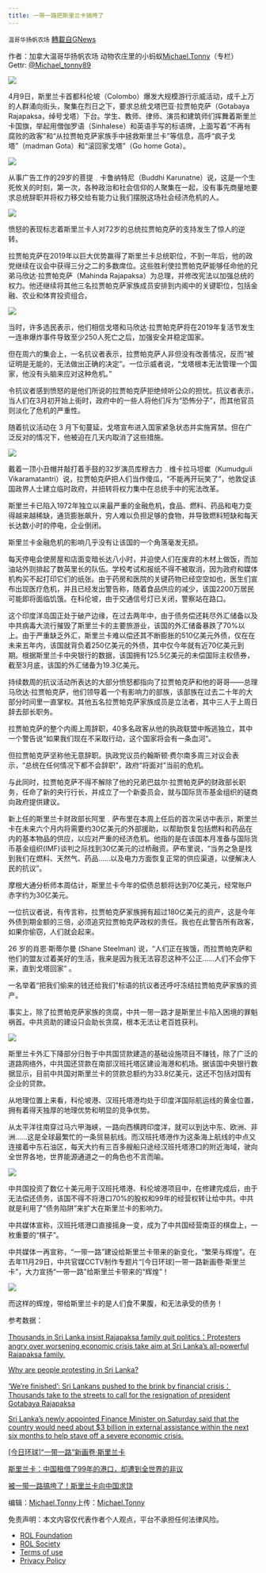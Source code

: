 ```yaml
---
title: 一带一路把斯里兰卡搞垮了
---
```

`温哥华扬帆农场` [轉載自GNews](https://gnews.org/zh-hans/2323098/)

作者：加拿大温哥华扬帆农场 动物农庄里的小蚂蚁[Michael.Tonny](https://gnews.org/zh-hans/author/michaeltonny/)（专栏） Gettr: [@Michael\_tonny89](https://gettr.com/user/michael_tonny89)

[![](https://assets.gnews.org/wp-content/uploads/2021/12/michael-4.jpg)](https://gnews.org/zh-hans/author/michaeltonny/)

4月9日，斯里兰卡首都科伦坡（Colombo）爆发大规模游行示威活动，成千上万的人群涌向街头，聚集在烈日之下，要求总统戈塔巴亚·拉贾帕克萨（Gotabaya Rajapaksa，绰号戈塔）下台。学生、教师、律师、演员和建筑师们挥舞着斯里兰卡国旗，举起用僧伽罗语（Sinhalese）和英语手写的标语牌，上面写着“不再有腐败的政客”和“从拉贾帕克萨家族手中拯救斯里兰卡”等信息，高呼“疯子戈塔”（madman Gota）和“滚回家戈塔”（Go home Gota）。

![](https://assets.gnews.org/wp-content/uploads/2022/04/Snipaste_2022-04-10_21-20-27.png)

从事广告工作的29岁的菩提﹒卡鲁纳特尼（Buddhi Karunatne）说，这是一个生死攸关的时刻，第一次，各种政治和社会信仰的人聚集在一起，没有事先商量地要求总统辞职并将权力移交给有能力让我们摆脱这场社会经济危机的人。

![](https://assets.gnews.org/wp-content/uploads/2022/04/Snipaste_2022-04-10_21-20-49.png)

愤怒的表现标志着斯里兰卡人对72岁的总统拉贾帕克萨的支持发生了惊人的逆转。

拉贾帕克萨在2019年以巨大优势赢得了斯里兰卡总统职位，不到一年后，他的政党继续在议会中获得三分之二的多数席位。这些胜利使拉贾帕克萨能够任命他的兄弟马欣达·拉贾帕克萨（Mahinda Rajapaksa）为总理，并修改宪法以加强总统的权力。他还继续将其他三名拉贾帕克萨家族成员安排到内阁中的关键职位，包括金融、农业和体育投资组合。

![](https://assets.gnews.org/wp-content/uploads/2022/04/Snipaste_2022-04-10_21-21-10.png)

当时，许多选民表示，他们相信戈塔和马欣达·拉贾帕克萨将在2019年复活节发生一连串爆炸事件导致至少250人死亡之后，加强安全并稳定国家。

但在周六的集会上，一名抗议者表示，拉贾帕克萨人非但没有改善情况，反而“被证明是无能的，无法做出正确的决定”。一位示威者说，“戈塔根本无法管理一个国家，他没有头脑来应对这种危机。”

令抗议者感到愤怒的是他们所说的拉贾帕克萨拒绝倾听公众的担忧。抗议者表示，当人们在3月初开始上街时，政府中的一些人将他们斥为“恐怖分子”，而其他官员则淡化了危机的严重性。

随着抗议活动在 3 月下旬蔓延，戈塔宣布进入国家紧急状态并实施宵禁。但在广泛反对的情况下，他被迫在几天内取消了这些措施。

![](https://assets.gnews.org/wp-content/uploads/2022/04/Snipaste_2022-04-10_21-21-35.png)

戴着一顶小丑帽并敲打着手鼓的32岁演员库穆古力﹒维卡拉马坦崔（Kumudguli Vikaramatantri）说，拉贾帕克萨把人们当作傻瓜，“不能再开玩笑了”，他敦促该国政界人士建立临时政府，并扭转将权力集中在总统手中的宪法改革。

斯里兰卡已陷入1972年独立以来最严重的金融危机，食品、燃料、药品和电力变得越来越稀缺，通货膨胀飙升，穷人难以负担足够的食物，并导致燃料短缺和每天长达数小时的停电，企业倒闭。

斯里兰卡金融危机的影响几乎没有让该国的一个角落毫发无损。

每天停电会使房屋和店面变暗长达八小时，并迫使人们在废弃的木材上做饭，而加油站外则排起了数英里长的队伍。学校考试和报纸不得不被取消，因为政府和媒体机构买不起打印它们的纸张。由于药房和医院的关键药物已经空空如也，医生们宣布出现医疗危机，并且已经发出警告称，随着食品供应的减少，该国2200万居民可能即将面临饥饿。在科伦坡，由于交通信号灯已关闭，警察站在路口。

这个印度洋岛国正处于破产边缘，在过去两年中，由于债务偿还耗尽外汇储备以及中共病毒大流行摧毁了斯里兰卡的主要旅游业，该国的外汇储备暴跌了70%以上。由于严重缺乏外汇，斯里兰卡难以偿还其不断膨胀的510亿美元外债，仅在在未来五年内，该国就背负着250亿美元的外债，其中仅今年就有近70亿美元到期。根据斯里兰卡中央银行的数据，该国拥有125.5亿美元的未偿国际主权债券，截至3月底，该国的外汇储备为19.3亿美元。

持续数周的抗议活动所表达的大部分愤怒都指向了拉贾帕克萨和他的哥哥——总理马欣达·拉贾帕克萨，他们领导着一个有影响力的部族，该部族在过去二十年的大部分时间里一直掌权。其他五名拉贾帕克萨家族成员是立法者，其中三人于上周日辞去部长职务。

拉贾帕克萨的整个内阁上周辞职，40多名政客从他的执政联盟中叛逃独立，其中一个警告说“如果我们现在不采取行动，这个国家将会有一条血河”。

但拉贾帕克萨坚称他无意辞职。执政党议员约翰斯顿·费尔南多周三对议会表示，“总统在任何情况下都不会辞职”，政府“将面对”当前的危机。

与此同时，拉贾帕克萨不得不解除了他的兄弟巴兹尔·拉贾帕克萨的财政部长职务，任命了新的央行行长，并成立了一个新委员会，就与国际货币基金组织的磋商向政府提供建议。

新上任的斯里兰卡财政部长阿里﹒萨布里在本周上任后的首次采访中表示，斯里兰卡在未来六个月内将需要约30亿美元的外部援助，以帮助恢复包括燃料和药品在内的基本物品的供应，以应对严重的经济危机。他指的是在该国本月准备与国际货币基金组织(IMF)谈判之际找到30亿美元的过桥融资。萨布里说，“当务之急是找到我们在燃料、天然气、药品……以及电力方面恢复正常的供应渠道，以便解决人民的抗议”。

摩根大通分析师本周估计，斯里兰卡今年的偿债总额将达到70亿美元，经常账户赤字约为30亿美元。

一位抗议者说，有传言称，拉贾帕克萨家族拥有超过180亿美元的资产，这是今年外债到期金额的三倍，必须追究拉贾帕克萨政权的责任。我也在此警告所有政客，如果你偷窃，人们就会起来。

26 岁的肖恩·斯蒂尔曼 (Shane Steelman) 说，“人们正在挨饿，而拉贾帕克萨和他们的盟友过着美好的生活，我来是因为我无法容忍这种不公正……人们不会停下来，直到戈塔回家” 。

一名举着“把我们偷来的钱还给我们”标语的抗议者还呼吁冻结拉贾帕克萨家族的资产。

事实上，除了拉贾帕克萨家族的贪腐，中共一带一路才是斯里兰卡陷入困境的罪魁祸首。中共资助的建设只会助长贪腐，根本无法让老百姓获利。

![](https://assets.gnews.org/wp-content/uploads/2022/04/phpTT3SnW.jpg)

斯里兰卡外汇下降部分归咎于中共国贷款建造的基础设施项目不赚钱，除了广泛的道路网络外，中共国还贷款在南部汉班托塔区建设海港和机场。据该国中央银行数据显示，目前中共国对斯里兰卡的贷款总额约为33.8亿美元，这还不包括对国有企业的贷款。

从地理位置上来看，科伦坡港、汉班托塔港均处于印度洋国际航运线的黄金位置，拥有着得天独厚的地理优势和明显的竞争优势。

从太平洋往南穿过马六甲海峡，一路向西横跨印度洋，就可以到达中东、欧洲、非洲……这是全球最繁忙的一条贸易航线。而汉班托塔港作为这条海上航线的中点又连接着中东石油区，每天大约有三百多艘船只途经汉班托塔港口的附近海域，驶向全世界各地，世界能源通道之一的角色也不言而喻。

![](https://assets.gnews.org/wp-content/uploads/2022/04/Hambantota.jpg)

中共国投资了数亿十美元用于汉班托塔港、科伦坡港项目中，在修建完成后，由于无法偿还债务，该国不得不将港口70%的股权和99年的经营权转让给中共。中共就是利用了“债务陷阱”来扩大在斯里兰卡的影响力。

中共媒体宣称，汉班托塔港口直接摇身一变，成为了中共国经营南亚的棋盘上，一枚重要的“棋子”。

中共媒体一再宣称，“一带一路”建设给斯里兰卡带来的新变化，“繁荣与辉煌”。在去年11月29日，中共官媒CCTV制作专题片“[今日环球]一带一路新画卷·斯里兰卡”，大力宣扬“一带一路”给斯里兰卡带来的“辉煌”！

![](https://assets.gnews.org/wp-content/uploads/2022/04/Snipaste_2022-04-10_21-22-44.png)

而这样的辉煌，带给斯里兰卡的是人们食不果腹，和无法承受的债务！

参考数据：

[Thousands in Sri Lanka insist Rajapaksa family quit politics：Protesters angry over worsening economic crisis take aim at Sri Lanka’s all-powerful Rajapaksa family.](https://www.aljazeera.com/news/2022/4/10/thousands-in-sri-lanka-insist-rajapaksa-family-quit-politics)

[Why are people protesting in Sri Lanka?](https://www.theguardian.com/world/2022/apr/06/why-are-people-protesting-in-sri-lanka)

[‘We’re finished’: Sri Lankans pushed to the brink by financial crisis：Thousands take to the streets to call for the resignation of president Gotabaya Rajapaksa](https://www.theguardian.com/world/2022/apr/09/sri-lanka-financial-crisis-protesters-call-for-gotabaya-rajapaksa-resignation-please)

[Sri Lanka’s newly appointed Finance Minister on Saturday said that the country would need about $3 billion in external assistance within the next six months to help stave off a severe economic crisis.](https://www.indiatoday.in/world/story/sri-lanka-3-billion-assistance-economic-crisis-external-aid-president-gotabaya-rajapaksa-colombo-1935508-2022-04-09)

[\[今日环球\]“一带一路”新画卷·斯里兰卡](https://tv.cctv.com/2021/11/29/VIDEyTeIEPeyljhMG7TsgpF8211129.shtml)

[斯里兰卡：中国租借了99年的港口，却遭到全世界的非议](https://dyfocus.com/news-world/4cd9da.html)

[被一带一路搞垮了！斯里兰卡向中国求饶](https://ec.ltn.com.tw/article/breakingnews/3795593)

编辑：[Michael.Tonny](https://gnews.org/zh-hans/author/michaeltonny/)上传：[Michael.Tonny](https://gnews.org/zh-hans/author/michaeltonny/)

 

免责声明：本文内容仅代表作者个人观点，平台不承担任何法律风险。

- [ROL Foundation](https://rolfoundation.org/)
- [ROL Society](https://rolsociety.org/)
- [Terms of use](https://gnews.org/terms-of-use-3/)
- [Privacy Policy](https://gnews.org/privacy-policy/)
